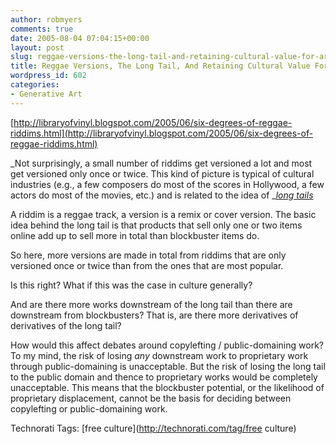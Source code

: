 ```yaml
---
author: robmyers
comments: true
date: 2005-08-04 07:04:15+00:00
layout: post
slug: reggae-versions-the-long-tail-and-retaining-cultural-value-for-artists
title: Reggae Versions, The Long Tail, And Retaining Cultural Value For Artists
wordpress_id: 602
categories:
- Generative Art
---
```


  
[http://libraryofvinyl.blogspot.com/2005/06/six-degrees-of-reggae-riddims.html](http://libraryofvinyl.blogspot.com/2005/06/six-degrees-of-reggae-riddims.html)  


  
_Not surprisingly, a small number of riddims get versioned a lot and most get versioned only once or twice. This kind of picture is typical of cultural industries (e.g., a few composers do most of the scores in Hollywood, a few actors do most of the movies, etc.) and is related to the idea of __[long tails](http://en.wikipedia.org/wiki/Long_Tail)_  


  
A riddim is a reggae track, a version is a remix or cover version. The basic idea behind the long tail is that products that sell only one or two items online add up to sell more in total than blockbuster items do.  


  
So here, more versions are made in total from riddims that are only versioned once or twice than from the ones that are most popular.  


  
Is this right? What if this was the case in culture generally?  


  
And are there more works downstream of the long tail than there are downstream from blockbusters? That is, are there more derivatives of derivatives of the long tail?  


  
How would this affect debates around copylefting / public-domaining work? To my mind, the risk of losing _any_ downstream work to proprietary work through public-domaining is unacceptable. But the risk of losing the long tail to the public domain and thence to proprietary works would be completely unacceptable. This means that the blockbuster potential, or the likelihood of proprietary displacement, cannot be the basis for deciding between copylefting or public-domaining work.  


  


Technorati Tags: [free culture](http://technorati.com/tag/free culture)

  


